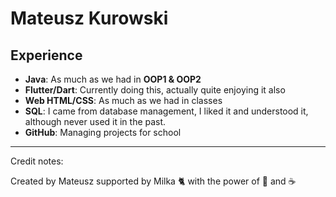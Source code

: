 # Mateusz Kurowski

## Experience

* **Java**: As much as we had in **OOP1 & OOP2**
* **Flutter/Dart**: Currently doing this, actually quite enjoying it also
* **Web HTML/CSS**: As much as we had in classes
* **SQL**: I came from database management, I liked it and understood it, although never used it in the past.  
* **GitHub**: Managing projects for school

---
Credit notes:

Created by Mateusz supported by Milka 🐈 with the power of 🍫 and ☕
